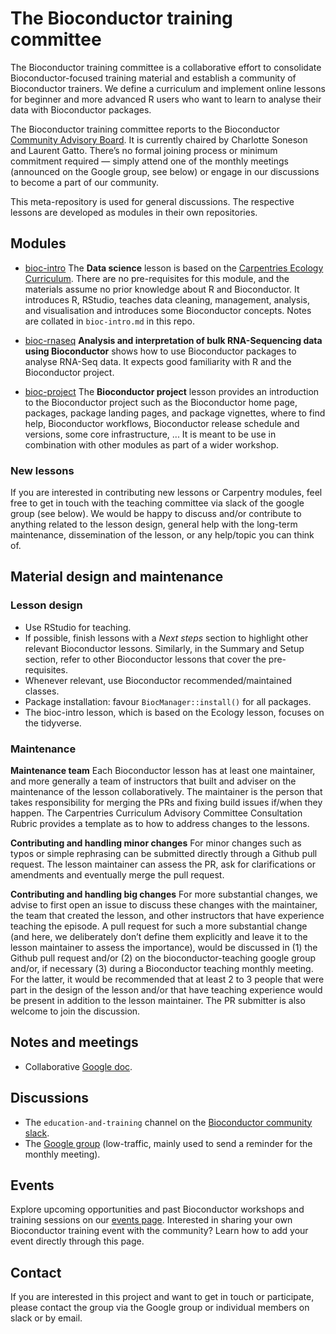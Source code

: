# The Bioconductor training committee

The Bioconductor training committee is a collaborative effort to
consolidate Bioconductor-focused training material and establish
a community of Bioconductor trainers. We define a curriculum and
implement online lessons for beginner and more advanced R users
who want to learn to analyse their data with Bioconductor packages.

The Bioconductor training committee reports to the Bioconductor
[Community Advisory Board](http://bioconductor.org/about/community-advisory-board/).
It is currently chaired by Charlotte Soneson and Laurent Gatto.
There’s no formal joining process or minimum commitment required — simply attend one of the monthly meetings (announced on the Google group, see below) or engage in our discussions to become a part of our community.

This meta-repository is used for general discussions. The respective
lessons are developed as modules in their own repositories.

## Modules

- [bioc-intro](https://carpentries-incubator.github.io/bioc-intro/)
  The **Data science** lesson is based on the [Carpentries Ecology
  Curriculum](https://datacarpentry.org/lessons/#ecology-workshop). There
  are no pre-requisites for this module, and the materials assume no
  prior knowledge about R and Bioconductor. It introduces R, RStudio,
  teaches data cleaning, management, analysis, and visualisation and
  introduces some Bioconductor concepts. Notes are collated in
  `bioc-intro.md` in this repo.

- [bioc-rnaseq](https://carpentries-incubator.github.io/bioc-rnaseq/)
 **Analysis and interpretation of bulk RNA-Sequencing data using
  Bioconductor** shows how to use Bioconductor packages to analyse
  RNA-Seq data. It expects good familiarity with R and the
  Bioconductor project.

- [bioc-project](https://carpentries-incubator.github.io/bioc-project/)
  The **Bioconductor project** lesson provides an introduction to the
  Bioconductor project such as the Bioconductor home page, packages,
  package landing pages, and package vignettes, where to find help,
  Bioconductor workflows, Bioconductor release schedule and versions,
  some core infrastructure, ... It is meant to be use in combination
  with other modules as part of a wider workshop.

### New lessons

If you are interested in contributing new lessons or Carpentry modules,
feel free to get in touch with the teaching committee via slack of the
google group (see below). We would be happy to discuss and/or contribute
to anything related to the lesson design, general help with the long-term
maintenance, dissemination of the lesson, or any help/topic you can think of.

## Material design and maintenance

### Lesson design

- Use RStudio for teaching.
- If possible, finish lessons with a *Next steps* section to highlight
  other relevant Bioconductor lessons. Similarly, in the Summary and
  Setup section, refer to other Bioconductor lessons that cover the
  pre-requisites.
- Whenever relevant, use Bioconductor recommended/maintained classes.
- Package installation: favour `BiocManager::install()` for all
  packages.
- The bioc-intro lesson, which is based on the Ecology lesson, focuses
  on the tidyverse.

### Maintenance

**Maintenance team** Each Bioconductor lesson has at least one
maintainer, and more generally a team of instructors that built and
adviser on the maintenance of the lesson collaboratively. The
maintainer is the person that takes responsibility for merging the PRs
and fixing build issues if/when they happen. The Carpentries
Curriculum Advisory Committee Consultation Rubric provides a template
as to how to address changes to the lessons.

**Contributing and handling minor changes** For minor changes such as
typos or simple rephrasing can be submitted directly through a Github
pull request. The lesson maintainer can assess the PR, ask for
clarifications or amendments and eventually merge the pull request.

**Contributing and handling big changes** For more substantial changes,
we advise to first open an issue to discuss these changes with the
maintainer, the team that created the lesson, and other instructors
that have experience teaching the episode. A pull request for such a
more substantial change (and here, we deliberately don’t define them
explicitly and leave it to the lesson maintainer to assess the
importance), would be discussed in (1) the Github pull request and/or
(2) on the bioconductor-teaching google group and/or, if necessary (3)
during a Bioconductor teaching monthly meeting. For the latter, it
would be recommended that at least 2 to 3 people that were part in the
design of the lesson and/or that have teaching experience would be
present in addition to the lesson maintainer. The PR submitter is also
welcome to join the discussion.


## Notes and meetings

- Collaborative [Google
  doc](https://docs.google.com/document/d/1s2QMk5XA-uhBVprAO3ZDk1Yfv1cnUWLp9zdvYq9Feu4/edit#).

## Discussions

- The `education-and-training` channel on the [Bioconductor community
  slack](https://slack.bioconductor.org/).
- The [Google group](https://groups.google.com/g/bioconductor-teaching/) (low-traffic, mainly used to send a reminder for the monthly meeting).  

## Events

Explore upcoming opportunities and past Bioconductor workshops and training sessions on our [events page](https://www.bioconductor.org/help/events/). Interested in sharing your own Bioconductor training event with the community? Learn how to add your event directly through this page.  

## Contact

If you are interested in this project and want to get in touch or
participate, please contact the group via the Google group or
individual members on slack or by email.
